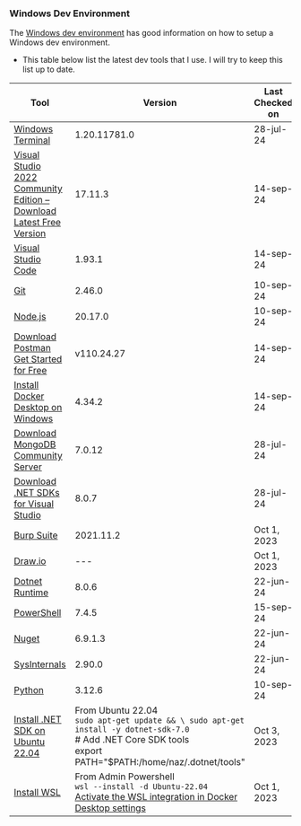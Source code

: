 ### Windows Dev Environment
The [Windows dev environment](https://learn.microsoft.com/en-us/windows/dev-environment/) has good information on how to setup a Windows dev environment.

- This table below list the latest dev tools that I use. I will try to keep this list up to date.

| Tool| Version | Last Checked on |
| --- | --- | --- |
| [Windows Terminal](https://www.microsoft.com/en-us/p/windows-terminal/9n0dx20hk701?activetab=pivot:overviewtab) |  1.20.11781.0 | 28-jul-24 |
| [Visual Studio 2022 Community Edition – Download Latest Free Version](https://visualstudio.microsoft.com/vs/community/) |  17.11.3 | 14-sep-24 |
| [Visual Studio Code](https://code.visualstudio.com/download) |  1.93.1 | 14-sep-24 |
| [Git](https://git-scm.com/downloads) |   2.46.0 | 10-sep-24 |
| [Node.js](https://nodejs.org/en/download/) |   20.17.0 | 10-sep-24 |
| [Download Postman Get Started for Free](https://www.postman.com/downloads/) |   v110.24.27 | 14-sep-24 |
| [Install Docker Desktop on Windows](https://docs.docker.com/docker-for-windows/install/) |  4.34.2 | 14-sep-24 |
| [Download MongoDB Community Server](https://www.mongodb.com/try/download/community) |  7.0.12 | 28-jul-24 |
| [Download .NET SDKs for Visual Studio](https://dotnet.microsoft.com/en-us/download/dotnet/8.0) |   8.0.7 | 28-jul-24 |
| [Burp Suite](https://portswigger.net/burp/communitydownload) |   2021.11.2 | Oct 1, 2023 |
| [Draw.io](https://app.diagrams.net/) |   --- | Oct 1, 2023 |
| [Dotnet Runtime](https://dotnet.microsoft.com/en-us/) | 8.0.6 | 22-jun-24 |
| [PowerShell](https://docs.microsoft.com/en-us/powershell/) | 7.4.5 | 15-sep-24 |
| [Nuget]() |  6.9.1.3 | 22-jun-24 |
| [SysInternals]() |  2.90.0 | 22-jun-24 |
| [Python]() | 3.12.6 | 10-sep-24 |
| [Install .NET SDK on Ubuntu 22.04](https://learn.microsoft.com/en-us/dotnet/core/install/linux-ubuntu-2204#install-net) |   From Ubuntu 22.04 <br> `sudo apt-get update && \ sudo apt-get install -y dotnet-sdk-7.0` <br> # Add .NET Core SDK tools <br> export PATH="$PATH:/home/naz/.dotnet/tools"| Oct 3, 2023 |
| [Install WSL](https://learn.microsoft.com/en-us/windows/wsl/install#install-wsl-command) |   From Admin Powershell <br> `wsl --install -d Ubuntu-22.04` <br> [Activate the WSL integration in Docker Desktop settings](https://docs.docker.com/desktop/wsl/#turn-on-docker-desktop-wsl-2)| Oct 1, 2023 |
